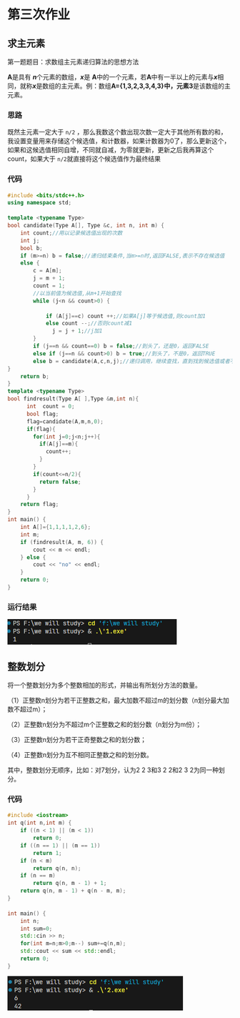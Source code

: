 # 第三次作业

## 求主元素

第一题题目：求数组主元素递归算法的思想方法

**A**是具有 ***n***个元素的数组，***x***是 **A**中的一个元素，若**A**中有一半以上的元素与***x***相同，就称***x***是数组的主元素。例：数组**A={1,3,2,3,3,4,3}**中，元素**3**是该数组的主元素。

### 思路

既然主元素一定大于 `n/2` ，那么我数这个数出现次数一定大于其他所有数的和，我设置变量用来存储这个候选值，和计数器，如果计数器为0了，那么更新这个，如果和这候选值相同自增，不同就自减，为零就更新，更新之后我再算这个count，如果大于 `n/2`就直接将这个候选值作为最终结果

### 代码

```cpp
#include <bits/stdc++.h>
using namespace std;

template <typename Type>
bool candidate(Type A[], Type &c, int n, int m) {
    int count;//用以记录候选值出现的次数
    int j;
    bool b;
    if (m>=n) b = false;//递归结束条件,当m>=n时,返回FALSE,表示不存在候选值
    else {
        c = A[m];   
        j = m + 1;  
        count = 1;
        //以当前值为候选值,从m+1开始查找
        while (j<n && count>0) {
      
            if (A[j]==c) count ++;//如果A[j]等于候选值,则count加1
            else count --;//否则count减1
	          j = j + 1;//j加1
        }
        if (j==n && count==0) b = false;//到头了，还是0，返回FALSE
        else if (j==n && count>0) b = true;//到头了，不是0，返回TRUE
        else b = candidate(A,c,n,j);//递归调用，继续查找，直到找到候选值或者不存在候选值
}
    return b;
}
template <typename Type>
bool findresult(Type A[ ],Type &m,int n){
      int  count = 0;
      bool flag;
      flag=candidate(A,m,n,0);
      if(flag){
        for(int j=0;j<n;j++){
          if(A[j]==m){
            count++;
          }
        }
        if(count<=n/2){
          return false;
        }   
      }
    return flag;
}
int main() {
    int A[]={1,1,1,1,2,6};
    int m;
    if (findresult(A, m, 6)) {
        cout << m << endl;
    } else {
        cout << "no" << endl;
    }
    return 0;
}

```

### 运行结果

![1711034244862](image/2022212080_刘纪彤_第三次作业/1711034244862.png)

## 整数划分

将一个整数划分为多个整数相加的形式，并输出有所划分方法的数量。

（1）正整数n划分为若干正整数之和，最大加数不超过m的划分数（n划分最大加数不超过m）；

（2）正整数n划分为不超过m个正整数之和的划分数（n划分为m份）；

（3）正整数n划分为若干正奇整数之和的划分数；

（4）正整数n划分为互不相同正整数之和的划分数。

其中，整数划分无顺序，比如：对7划分，认为2 2 3和3 2 2和2 3 2为同一种划分。

### 代码

```cpp
#include <iostream>  
int q(int n,int m) {
    if ((n < 1) || (m < 1))
		return 0;
    if ((n == 1) || (m == 1))
		return 1;
    if (n < m)
		return q(n, n);
    if (n == m)
		return q(n, m - 1) + 1;
    return q(n, m - 1) + q(n - m, m);
}

int main() {  
    int n;  
    int sum=0;
    std::cin >> n;
    for(int m=n;m>0;m--) sum+=q(n,m);
    std::cout << sum << std::endl; 
    return 0;
}
```

![1711035548350](image/2022212080_刘纪彤_第三次作业/1711035548350.png)
